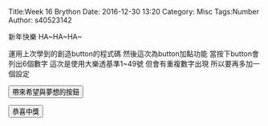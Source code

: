 Title:Week 16 Brython 
Date: 2016-12-30 13:20
Category: Misc
Tags:Number
Author: s40523142

新年快樂 HA~HA~HA~

<!-- PELICAN_END_SUMMARY -->

運用上次學到的創造button的程式碼
然後這次為button加點功能
當按下button會列出6個數字
這次是使用大樂透基準1~49號
但會有重複數字出現
所以要再多加一個設定

<!-- 導入 Brython 標準程式庫 -->

<script type="text/javascript" 
    src="https://cdn.rawgit.com/brython-dev/brython/master/www/src/brython_dist.js">
</script>

<!-- 啟動 Brython -->

<script>
window.onload=function(){
brython(1);
}
</script>

<!-- 以下可以執行  Brython 程式 -->
<div id="newyear"></div>
<script type="text/python3">
from browser import document
from browser import html
import random
print_location = document["newyear"]

def gen_int():
    num = random.randint(1, 49)
    # 設法將 num 列印在網頁上
    #print_location = document["newyear"]
    print_location <= num + html.BR()

def lottery(e):
    for i in range(6):
        gen_int()
    print_location <= "恭喜中獎!!!快去簽樂透" + html.BR()
    
#document["but1"].bind("click", gen_int)
document["but1"].bind("click", lottery)
</script>
<button id="but1">帶來希望與夢想的按鈕</button> 


<script type="text/python3">
from browser import document
from browser import html
import random
print_location = document["newyear"]
 
def lottery(e):
    num_list = random.sample(list(range(1, 50)), 6)
    for i in range(6):
        print_location <= num_list[i] + html.BR()
    print_location <= "不會出現重複數字的按鈕" + html.BR()
 
document["but2"].bind("click", lottery)
</script>
<button id="but2">恭喜中獎</button>



